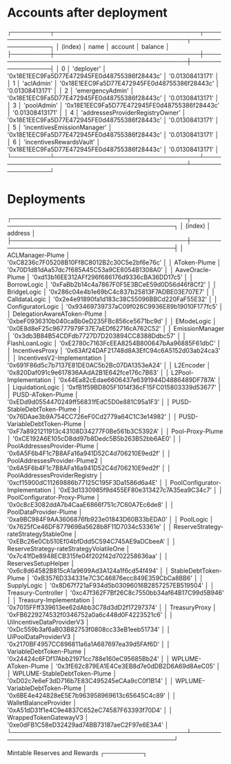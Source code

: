 Accounts after deployment
========
┌─────────┬──────────────────────────────────┬──────────────────────────────────────────────┬─────────────────┐
│ (index) │               name               │                   account                    │     balance     │
├─────────┼──────────────────────────────────┼──────────────────────────────────────────────┼─────────────────┤
│    0    │            'deployer'            │ '0x18E1EEC9Fa5D77E472945FE0d48755386f28443c' │ '0.01308413171' │
│    1    │            'aclAdmin'            │ '0x18E1EEC9Fa5D77E472945FE0d48755386f28443c' │ '0.01308413171' │
│    2    │         'emergencyAdmin'         │ '0x18E1EEC9Fa5D77E472945FE0d48755386f28443c' │ '0.01308413171' │
│    3    │           'poolAdmin'            │ '0x18E1EEC9Fa5D77E472945FE0d48755386f28443c' │ '0.01308413171' │
│    4    │ 'addressesProviderRegistryOwner' │ '0x18E1EEC9Fa5D77E472945FE0d48755386f28443c' │ '0.01308413171' │
│    5    │   'incentivesEmissionManager'    │ '0x18E1EEC9Fa5D77E472945FE0d48755386f28443c' │ '0.01308413171' │
│    6    │     'incentivesRewardsVault'     │ '0x18E1EEC9Fa5D77E472945FE0d48755386f28443c' │ '0.01308413171' │
└─────────┴──────────────────────────────────┴──────────────────────────────────────────────┴─────────────────┘

Deployments
===========
┌─────────────────────────────────────────┬──────────────────────────────────────────────┐
│                 (index)                 │                   address                    │
├─────────────────────────────────────────┼──────────────────────────────────────────────┤
│            ACLManager-Plume             │ '0xC8236c7F05208B10Ff8C8012B2c30C5e2bf6e76c' │
│              AToken-Plume               │ '0x70D1d81dAa57dc7f685A45C53a9CE6054B1308A0' │
│            AaveOracle-Plume             │ '0xd13b16EE312AFf296f686176d9336cBA36DD17c5' │
│               BorrowLogic               │ '0xFaBb2b14c4a7867F0F5E3BCeE59d0D56d46f8Cf2' │
│               BridgeLogic               │ '0x286c04e4b1e69bC4c837b25813F7ADBE03E707E7' │
│              CalldataLogic              │ '0x2e4e91890fa1d183c38C55096BBCd220FaF55E32' │
│            ConfiguratorLogic            │ '0x93469739737aC09f026C9936E89b19010F177fc5' │
│       DelegationAwareAToken-Plume       │ '0xbeF0936310b040caBb0eD235FBc856ce5671bc9d' │
│               EModeLogic                │ '0x0E8d8eF25c96777979F37E7aEDf62716cA762C52' │
│             EmissionManager             │ '0x3db3B84B54CDFdb7727D7D203894CC8388Ddbc57' │
│             FlashLoanLogic              │ '0xE2780c7163FcEEA8254B800647bAa96885F61dbC' │
│             IncentivesProxy             │ '0x63Af24DAF21748d8A3EfC94c6A5152d03ab24ca3' │
│       IncentivesV2-Implementation       │ '0x691F86d5c7b7137E81DE0AC5b2Bc07DA1353eA24' │
│                L2Encoder                │ '0x820Daf091c9e617836AAdA2B1E642fce176c7B63' │
│          L2Pool-Implementation          │ '0x44Ea82cEdae6606437e6391944D4886489DF787A' │
│            LiquidationLogic             │ '0xfB1f59BD805F1014f36cF15FC015803339d53677' │
│            PUSD-AToken-Plume            │ '0xEDd9d0554470249ff56831fEdC5D0e881C95a1F3' │
│       PUSD-StableDebtToken-Plume        │ '0x76DAae3b9A754CC726eF0Cd2779a64C1C3e14982' │
│      PUSD-VariableDebtToken-Plume       │ '0xF7a8921211913c43108D34277F0Be561b3C5392A' │
│            Pool-Proxy-Plume             │ '0xCE192A6E105cD8dd97b8Dedc5B5b263B52bb6AE0' │
│       PoolAddressesProvider-Plume       │ '0x6A5F6b4F1c7B8AFa16a941D52C4d706210E9ed2f' │
│      PoolAddressesProvider-Plume2       │ '0x6A5F6b4F1c7B8AFa16a941D52C4d706210E9ed2f' │
│      PoolAddressesProviderRegistry      │ '0xcf15900dC11269886b77125C195F3Da1586d6a4E' │
│     PoolConfigurator-Implementation     │ '0xE3d1330985f9d455EF80e313427c7A35ea9C34c7' │
│      PoolConfigurator-Proxy-Plume       │ '0x0c8cE3082ddA7b4CaaE6866f751c7C60A7Ec6de8' │
│         PoolDataProvider-Plume          │ '0xa9BC984F9AA3606876fb923e01843D60B33bEDA0' │
│                PoolLogic                │ '0x7625fCe46DF877969Ba5628b8F11D7034c53361e' │
│  ReserveStrategy-rateStrategyStableOne  │ '0xEBc26e0Cb510Ef04bfDdd5C594C745AE9aDCbeeA' │
│ ReserveStrategy-rateStrategyVolatileOne │ '0x7c41fDe8948ECB315fe04f202f42d702258636aa' │
│           ReservesSetupHelper           │ '0x6c8d64582B815cA1a9699Ad3A124a1f6cd54f494' │
│          StableDebtToken-Plume          │ '0xB3576D334331e7C3C46876ecc849E359CbCa8BB6' │
│               SupplyLogic               │ '0x8D67f721aF934d5b03096016B2857257EB519504' │
│           Treasury-Controller           │ '0xc47f362F7Bf26C8c7550bb34af64B17C99d5B946' │
│         Treasury-Implementation         │ '0x7015FFff339613ee62dAbb3C78d3dD2f17297374' │
│              TreasuryProxy              │ '0xFB6229274532f0346752a0a6c448d0F4223521c6' │
│        UiIncentiveDataProviderV3        │ '0xDc559b3af6aB03B82753f0808cc33eB1eeb51734' │
│          UiPoolDataProviderV3           │ '0x2170BF4957CC696811a6a1A687697ea39d5FAf6D' │
│         VariableDebtToken-Plume         │ '0x24424c6FDf17Abb21971cc788e160eC95685Bb24' │
│           WPLUME-AToken-Plume           │ '0x3fE62c879EA1E4Ce3EB8d7e0dDB2D6A69d8AeC05' │
│      WPLUME-StableDebtToken-Plume       │ '0xD02c7e6eF3dD716b7E83C495245eCAa9cC0f1B14' │
│     WPLUME-VariableDebtToken-Plume      │ '0x6BE4e424828eE5E7b963958969613c65645C4c89' │
│          WalletBalanceProvider          │ '0xA51dD31f1e4C9e4837C652eC74587F63393f70D4' │
│          WrappedTokenGatewayV3          │ '0xe0dFB1C58eD32429ad74BB73187aeC2F97e6E3A4' │
└─────────────────────────────────────────┴──────────────────────────────────────────────┘

Mintable Reserves and Rewards
┌─────────┐